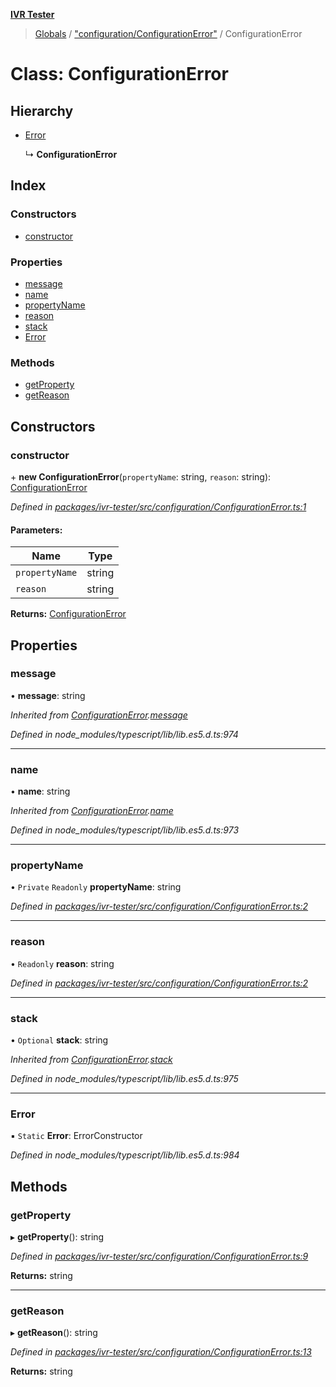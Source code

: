 **[IVR Tester](../README.md)**

> [Globals](../README.md) / ["configuration/ConfigurationError"](../modules/_configuration_configurationerror_.md) / ConfigurationError

# Class: ConfigurationError

## Hierarchy

* [Error](_configuration_configurationerror_.configurationerror.md#error)

  ↳ **ConfigurationError**

## Index

### Constructors

* [constructor](_configuration_configurationerror_.configurationerror.md#constructor)

### Properties

* [message](_configuration_configurationerror_.configurationerror.md#message)
* [name](_configuration_configurationerror_.configurationerror.md#name)
* [propertyName](_configuration_configurationerror_.configurationerror.md#propertyname)
* [reason](_configuration_configurationerror_.configurationerror.md#reason)
* [stack](_configuration_configurationerror_.configurationerror.md#stack)
* [Error](_configuration_configurationerror_.configurationerror.md#error)

### Methods

* [getProperty](_configuration_configurationerror_.configurationerror.md#getproperty)
* [getReason](_configuration_configurationerror_.configurationerror.md#getreason)

## Constructors

### constructor

\+ **new ConfigurationError**(`propertyName`: string, `reason`: string): [ConfigurationError](_configuration_configurationerror_.configurationerror.md)

*Defined in [packages/ivr-tester/src/configuration/ConfigurationError.ts:1](https://github.com/SketchingDev/ivr-tester/blob/734e920/packages/ivr-tester/src/configuration/ConfigurationError.ts#L1)*

#### Parameters:

Name | Type |
------ | ------ |
`propertyName` | string |
`reason` | string |

**Returns:** [ConfigurationError](_configuration_configurationerror_.configurationerror.md)

## Properties

### message

•  **message**: string

*Inherited from [ConfigurationError](_configuration_configurationerror_.configurationerror.md).[message](_configuration_configurationerror_.configurationerror.md#message)*

*Defined in node_modules/typescript/lib/lib.es5.d.ts:974*

___

### name

•  **name**: string

*Inherited from [ConfigurationError](_configuration_configurationerror_.configurationerror.md).[name](_configuration_configurationerror_.configurationerror.md#name)*

*Defined in node_modules/typescript/lib/lib.es5.d.ts:973*

___

### propertyName

• `Private` `Readonly` **propertyName**: string

*Defined in [packages/ivr-tester/src/configuration/ConfigurationError.ts:2](https://github.com/SketchingDev/ivr-tester/blob/734e920/packages/ivr-tester/src/configuration/ConfigurationError.ts#L2)*

___

### reason

• `Readonly` **reason**: string

*Defined in [packages/ivr-tester/src/configuration/ConfigurationError.ts:2](https://github.com/SketchingDev/ivr-tester/blob/734e920/packages/ivr-tester/src/configuration/ConfigurationError.ts#L2)*

___

### stack

• `Optional` **stack**: string

*Inherited from [ConfigurationError](_configuration_configurationerror_.configurationerror.md).[stack](_configuration_configurationerror_.configurationerror.md#stack)*

*Defined in node_modules/typescript/lib/lib.es5.d.ts:975*

___

### Error

▪ `Static` **Error**: ErrorConstructor

*Defined in node_modules/typescript/lib/lib.es5.d.ts:984*

## Methods

### getProperty

▸ **getProperty**(): string

*Defined in [packages/ivr-tester/src/configuration/ConfigurationError.ts:9](https://github.com/SketchingDev/ivr-tester/blob/734e920/packages/ivr-tester/src/configuration/ConfigurationError.ts#L9)*

**Returns:** string

___

### getReason

▸ **getReason**(): string

*Defined in [packages/ivr-tester/src/configuration/ConfigurationError.ts:13](https://github.com/SketchingDev/ivr-tester/blob/734e920/packages/ivr-tester/src/configuration/ConfigurationError.ts#L13)*

**Returns:** string
